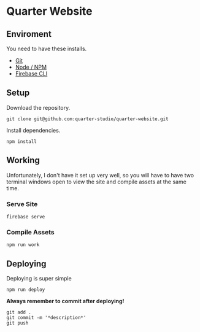 # Quarter Website

## Enviroment

You need to have these installs.

- [Git](https://git-scm.com/book/en/v2/Getting-Started-Installing-Git)
- [Node / NPM](https://www.npmjs.com/get-npm)
- [Firebase CLI](https://firebase.google.com/docs/cli)

## Setup

Download the repository.

```
git clone git@github.com:quarter-studio/quarter-website.git
```
Install dependencies.

```
npm install
```
## Working
Unfortunately, I don't have it set up very well, so you will have to have two terminal windows open to view the site and compile assets at the same time.

### Serve Site

```
firebase serve
```

### Compile Assets
```
npm run work
```

## Deploying

Deploying is super simple

```
npm run deploy
```

**Always remember to commit after deploying!**

```
git add .
git commit -m '*description*'
git push
```
